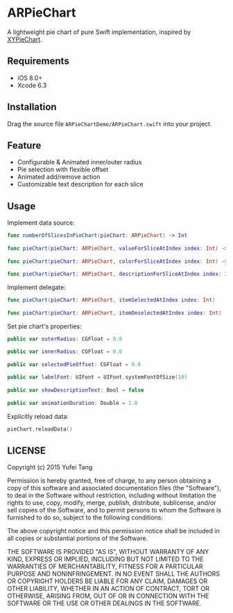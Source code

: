 # ARPieChart
A lightweight pie chart of pure Swift implementation, inspired by [XYPieChart](https://github.com/xyfeng/XYPieChart).

## Requirements

* iOS 8.0+
* Xcode 6.3

## Installation

Drag the source file `ARPieChartDemo/ARPieChart.swift` into your project.

## Feature

* Configurable & Animated inner/outer radius
* Pie selection with flexible offset
* Animated add/remove action
* Customizable text description for each slice

## Usage

Implement data source:

```swift
func numberOfSlicesInPieChart(pieChart: ARPieChart) -> Int
    
func pieChart(pieChart: ARPieChart, valueForSliceAtIndex index: Int) -> CGFloat
    
func pieChart(pieChart: ARPieChart, colorForSliceAtIndex index: Int) -> UIColor
    
func pieChart(pieChart: ARPieChart, descriptionForSliceAtIndex index: Int) -> String
```

Implement delegate:

```swift
func pieChart(pieChart: ARPieChart, itemSelectedAtIndex index: Int)
    
func pieChart(pieChart: ARPieChart, itemDeselectedAtIndex index: Int)
```

Set pie chart's properties:

```swift
public var outerRadius: CGFloat = 0.0

public var innerRadius: CGFloat = 0.0
    
public var selectedPieOffset: CGFloat = 0.0
    
public var labelFont: UIFont = UIFont.systemFontOfSize(10)
    
public var showDescriptionText: Bool = false
    
public var animationDuration: Double = 1.0
```

Explicitly reload data:

```swift
pieChart.reloadData()
```

## LICENSE

Copyright (c) 2015 Yufei Tang

Permission is hereby granted, free of charge, to any person obtaining a copy of this software and associated documentation files (the "Software"), to deal in the Software without restriction, including without limitation the rights to use, copy, modify, merge, publish, distribute, sublicense, and/or sell copies of the Software, and to permit persons to whom the Software is furnished to do so, subject to the following conditions:

The above copyright notice and this permission notice shall be included in all copies or substantial portions of the Software.

THE SOFTWARE IS PROVIDED "AS IS", WITHOUT WARRANTY OF ANY KIND, EXPRESS OR IMPLIED, INCLUDING BUT NOT LIMITED TO THE WARRANTIES OF MERCHANTABILITY, FITNESS FOR A PARTICULAR PURPOSE AND NONINFRINGEMENT. IN NO EVENT SHALL THE AUTHORS OR COPYRIGHT HOLDERS BE LIABLE FOR ANY CLAIM, DAMAGES OR OTHER LIABILITY, WHETHER IN AN ACTION OF CONTRACT, TORT OR OTHERWISE, ARISING FROM, OUT OF OR IN CONNECTION WITH THE SOFTWARE OR THE USE OR OTHER DEALINGS IN THE SOFTWARE.